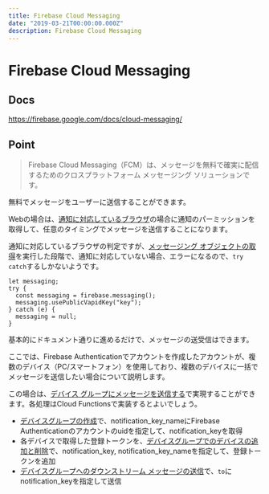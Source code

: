 ```yaml
---
title: Firebase Cloud Messaging
date: "2019-03-21T00:00:00.000Z"
description: Firebase Cloud Messaging
---
```


# Firebase Cloud Messaging

## Docs
https://firebase.google.com/docs/cloud-messaging/

## Point

> Firebase Cloud Messaging（FCM）は、メッセージを無料で確実に配信するためのクロスプラットフォーム メッセージング ソリューションです。

無料でメッセージをユーザーに送信することができます。

Webの場合は、[通知に対応しているブラウザ](https://developer.mozilla.org/ja/docs/Web/API/notification#%E3%83%96%E3%83%A9%E3%82%A6%E3%82%B6%E5%AE%9F%E8%A3%85%E7%8A%B6%E6%B3%81)の場合に通知のパーミッションを取得して、任意のタイミングでメッセージを送信することになります。

通知に対応しているブラウザの判定ですが、[メッセージング オブジェクトの取得](https://firebase.google.com/docs/cloud-messaging/js/client#retrieve_a_messaging_object)を実行した段階で、通知に対応していない場合、エラーになるので、```try catch```するしかないようです。

```
let messaging;
try {
  const messaging = firebase.messaging();
  messaging.usePublicVapidKey("key");
} catch (e) {
  messaging = null;
}
```

基本的にドキュメント通りに進めるだけで、メッセージの送受信はできます。

ここでは、Firebase Authenticationでアカウントを作成したアカウントが、複数のデバイス（PC/スマートフォン）を使用しており、複数のデバイスに一括でメッセージを送信したい場合について説明します。

この場合は、[デバイス グループにメッセージを送信する](https://firebase.google.com/docs/cloud-messaging/js/device-group)で実現することができます。各処理はCloud Functionsで実装するとよいでしょう。

- [デバイスグループの作成](https://firebase.google.com/docs/cloud-messaging/js/device-group#creating_a_device_group)で、notification_key_nameにFirebase Authenticationのアカウントのuidを指定して、notification_keyを取得
- 各デバイスで取得した登録トークンを、[デバイスグループでのデバイスの追加と削除](https://firebase.google.com/docs/cloud-messaging/js/device-group#adding_and_removing_devices_from_a_device_group)で、notification_key, notification_key_nameを指定して、登録トークンを追加
- [デバイスグループへのダウンストリーム メッセージの送信](https://firebase.google.com/docs/cloud-messaging/js/device-group#sending_downstream_messages_to_device_groups)で、```to```にnotification_keyを指定して送信

